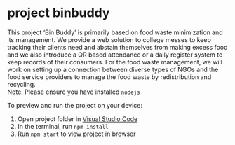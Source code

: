 
  # project binbuddy
  
  This project ‘Bin Buddy’ is primarily based on food waste minimization and its management. We provide a web solution to college messes to keep tracking their clients need and abstain themselves from making excess food and we also introduce a QR based attendance  or a daily register system to keep records of their consumers. For the food waste management, we will work on setting up a connection between diverse types of NGOs and the food service providers to manage the food waste by redistribution and recycling. 
  <br>
  Note: Please ensure you have installed <code><a href="https://nodejs.org/en/download/">nodejs</a></code>

  To preview and run the project on your device:
  1) Open project folder in <a href="https://code.visualstudio.com/download">Visual Studio Code</a>
  2) In the terminal, run `npm install`
  3) Run `npm start` to view project in browser
  

